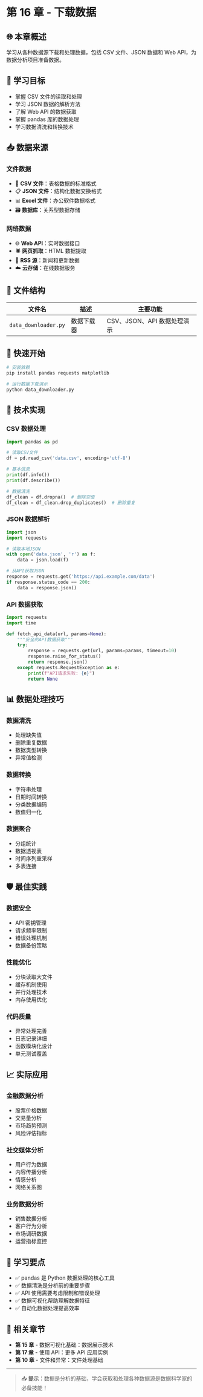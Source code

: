 # 第 16 章 - 下载数据

## 🌐 本章概述

学习从各种数据源下载和处理数据，包括 CSV 文件、JSON 数据和 Web API，为数据分析项目准备数据。

## 🎯 学习目标

- 掌握 CSV 文件的读取和处理
- 学习 JSON 数据的解析方法
- 了解 Web API 的数据获取
- 掌握 pandas 库的数据处理
- 学习数据清洗和转换技术

## 📥 数据来源

### 文件数据

- 📄 **CSV 文件**：表格数据的标准格式
- 📋 **JSON 文件**：结构化数据交换格式
- 📊 **Excel 文件**：办公软件数据格式
- 🗃️ **数据库**：关系型数据存储

### 网络数据

- 🌐 **Web API**：实时数据接口
- 🕷️ **网页抓取**：HTML 数据提取
- 📡 **RSS 源**：新闻和更新数据
- ☁️ **云存储**：在线数据服务

## 📁 文件结构

| 文件名               | 描述       | 主要功能                    |
| -------------------- | ---------- | --------------------------- |
| `data_downloader.py` | 数据下载器 | CSV、JSON、API 数据处理演示 |

## 🚀 快速开始

```bash
# 安装依赖
pip install pandas requests matplotlib

# 运行数据下载演示
python data_downloader.py
```

## 🔧 技术实现

### CSV 数据处理

```python
import pandas as pd

# 读取CSV文件
df = pd.read_csv('data.csv', encoding='utf-8')

# 基本信息
print(df.info())
print(df.describe())

# 数据清洗
df_clean = df.dropna()  # 删除空值
df_clean = df_clean.drop_duplicates()  # 删除重复
```

### JSON 数据解析

```python
import json
import requests

# 读取本地JSON
with open('data.json', 'r') as f:
    data = json.load(f)

# 从API获取JSON
response = requests.get('https://api.example.com/data')
if response.status_code == 200:
    data = response.json()
```

### API 数据获取

```python
import requests
import time

def fetch_api_data(url, params=None):
    """安全的API数据获取"""
    try:
        response = requests.get(url, params=params, timeout=10)
        response.raise_for_status()
        return response.json()
    except requests.RequestException as e:
        print(f"API请求失败: {e}")
        return None
```

## 📊 数据处理技巧

### 数据清洗

- 处理缺失值
- 删除重复数据
- 数据类型转换
- 异常值检测

### 数据转换

- 字符串处理
- 日期时间转换
- 分类数据编码
- 数值归一化

### 数据聚合

- 分组统计
- 数据透视表
- 时间序列重采样
- 多表连接

## 🛡️ 最佳实践

### 数据安全

- API 密钥管理
- 请求频率限制
- 错误处理机制
- 数据备份策略

### 性能优化

- 分块读取大文件
- 缓存机制使用
- 并行处理技术
- 内存使用优化

### 代码质量

- 异常处理完善
- 日志记录详细
- 函数模块化设计
- 单元测试覆盖

## 📈 实际应用

### 金融数据分析

- 股票价格数据
- 交易量分析
- 市场趋势预测
- 风险评估指标

### 社交媒体分析

- 用户行为数据
- 内容传播分析
- 情感分析
- 网络关系图

### 业务数据分析

- 销售数据分析
- 客户行为分析
- 市场调研数据
- 运营指标监控

## 🎯 学习要点

- ✅ pandas 是 Python 数据处理的核心工具
- ✅ 数据清洗是分析前的重要步骤
- ✅ API 使用需要考虑限制和错误处理
- ✅ 数据可视化帮助理解数据特征
- ✅ 自动化数据处理提高效率

## 🔗 相关章节

- **第 15 章** - 数据可视化基础：数据展示技术
- **第 17 章** - 使用 API：更多 API 应用实例
- **第 10 章** - 文件和异常：文件处理基础

---

> 📥 **提示**：数据是分析的基础，学会获取和处理各种数据源是数据科学家的必备技能！
